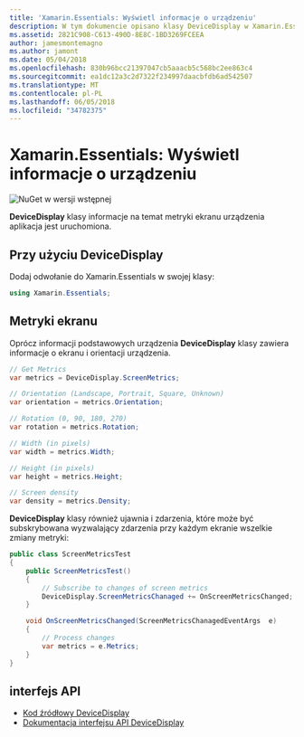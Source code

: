 ```yaml
---
title: 'Xamarin.Essentials: Wyświetl informacje o urządzeniu'
description: W tym dokumencie opisano klasy DeviceDisplay w Xamarin.Essentials, który zawiera metryki ekranu urządzenia, na którym działa aplikacja.
ms.assetid: 2821C908-C613-490D-8E8C-1BD3269FCEEA
author: jamesmontemagno
ms.author: jamont
ms.date: 05/04/2018
ms.openlocfilehash: 830b96bcc21397047cb5aaacb5c568bc2ee863c4
ms.sourcegitcommit: ea1dc12a3c2d7322f234997daacbfdb6ad542507
ms.translationtype: MT
ms.contentlocale: pl-PL
ms.lasthandoff: 06/05/2018
ms.locfileid: "34782375"
---
```

# <a name="xamarinessentials-device-display-information"></a>Xamarin.Essentials: Wyświetl informacje o urządzeniu

![NuGet w wersji wstępnej](~/media/shared/pre-release.png)

**DeviceDisplay** klasy informacje na temat metryki ekranu urządzenia aplikacja jest uruchomiona.

## <a name="using-devicedisplay"></a>Przy użyciu DeviceDisplay

Dodaj odwołanie do Xamarin.Essentials w swojej klasy:

```csharp
using Xamarin.Essentials;
```

## <a name="screen-metrics"></a>Metryki ekranu

Oprócz informacji podstawowych urządzenia **DeviceDisplay** klasy zawiera informacje o ekranu i orientacji urządzenia.

```csharp
// Get Metrics
var metrics = DeviceDisplay.ScreenMetrics;

// Orientation (Landscape, Portrait, Square, Unknown)
var orientation = metrics.Orientation;

// Rotation (0, 90, 180, 270)
var rotation = metrics.Rotation;

// Width (in pixels)
var width = metrics.Width;

// Height (in pixels)
var height = metrics.Height;

// Screen density
var density = metrics.Density;
```

**DeviceDisplay** klasy również ujawnia i zdarzenia, które może być subskrybowana wyzwalający zdarzenia przy każdym ekranie wszelkie zmiany metryki:

```csharp
public class ScreenMetricsTest
{
    public ScreenMetricsTest()
    {
        // Subscribe to changes of screen metrics
        DeviceDisplay.ScreenMetricsChanaged += OnScreenMetricsChanged;
    }

    void OnScreenMetricsChanged(ScreenMetricsChanagedEventArgs  e)
    {
        // Process changes
        var metrics = e.Metrics;
    }
}
```

## <a name="api"></a>interfejs API

- [Kod źródłowy DeviceDisplay](https://github.com/xamarin/Essentials/tree/master/Xamarin.Essentials/DeviceDisplay)
- [Dokumentacja interfejsu API DeviceDisplay](xref:Xamarin.Essentials.DeviceDisplay)
